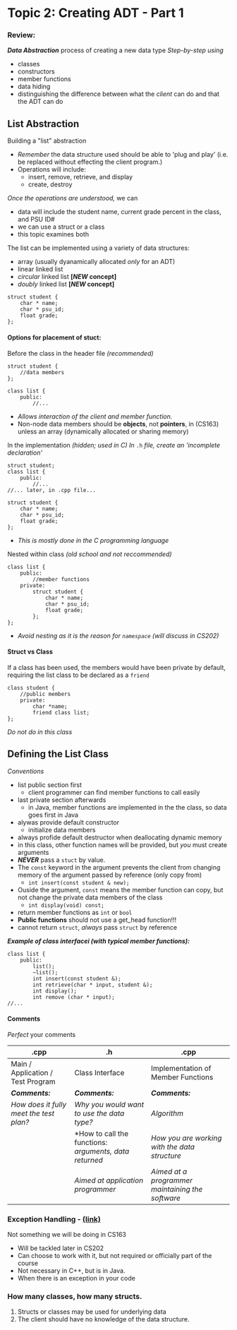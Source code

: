 Topic 2: Creating ADT  - Part 1
==============================

### Review:
***Data Abstraction*** process of creating a new data type
*Step-by-step using*
+ classes
+ constructors
+ member functions
+ data hiding
+ distinguishing the difference between what the *client* can do and that the ADT can do

List Abstraction
----------------

Building a "list" abstraction
+ *Remember* the data structure used should be able to 'plug and play' (i.e. be replaced without effecting the client program.)
+ Operations will include:
  - insert, remove, retrieve, and display
  - create, destroy

*Once the operations are understood,* we can
+ data will include the student name, current grade percent in the class, and PSU ID#
+ we can use a struct or a class
+ this topic examines both

The list can be implemented using a variety of data structures:
+ array (usually dyanamically allocated *only* for an ADT)
+ linear linked list
+ *circular* linked list **[*NEW* concept]**
+ *doubly* linked list **[*NEW* concept]**

```
struct student {
	char * name;
	char * psu_id;
	float grade;
};
```
#### Options for placement of stuct:

Before the class in the header file *(recommended)*
```
struct student {
	//data members
};

class list {
	public:
		//...
```

+ *Allows interaction of the client and member function.*
+ Non-node data members should be **objects**, not **pointers**, in (CS163) unless an array (dynamically allocated or sharing memory) 

In the implementation *(hidden; used in C)*
*In* `.h` *file, create an 'incomplete declaration'*

```
struct student;
class list {
	public:
		//...
//... later, in .cpp file...

struct student {
	char * name;
	char * psu_id;
	float grade;
};
```
+ *This is mostly done in the C programming language*


Nested within class *(old school and not reccommended)*

```
class list {
	public:
		//member functions
	private:
		struct student {
			char * name;
			char * psu_id;
			float grade;
		};
};
```
+ *Avoid nesting as it is the reason for `namespace` (will discuss in CS202)*

#### Struct vs Class
If a class has been used, the members would have been private by default, requiring the list class to be declared as a `friend`

```
class student {
 	//public members
	private:
		char *name;
		friend class list;
};
```
*Do not do in this class*

Defining the List Class
-----------------------
*Conventions*
+ list public section first
   - client programmer can find member functions to call easily
+ last private section afterwards
   - in Java, member functions are implemented in the the class, so data goes first in Java
+ alywas provide default constructor 
   - initialize data members
+ always profide default destructor when deallocating dynamic memory
+ in this class, other function names will be provided, but *you* must create arguments
+ ***NEVER*** pass a `stuct` by value.
+ The `const` keyword in the argument prevents the client from changing memory of the argument passed by reference (only copy from)
   - `int insert(const student & new);`
+ Ouside the argument, `const` means the member function can copy, but not change the private data members of the class
   - `int display(void) const;`
+ return member functions as `int` or `bool`
+ **Public functions** should not use a get_head function!!!
+ cannot return `struct`, *always* pass `struct` by reference

***Example of class interfacei (with typical member functions):***
```
class list {
	public:
		list();
		~list();
		int insert(const student &);
		int retrieve(char * input, student &);
		int display();
		int remove (char * input);
//...
```
#### Comments ####
*Perfect* your comments

|                  .cpp                    |                           .h                             |                       .cpp                        |
|------------------------------------------|----------------------------------------------------------|---------------------------------------------------|
|   Main / Application / Test Program      |     Class Interface                                      |           Implementation of Member Functions      |
|   ***Comments:***                        |       ***Comments:***                                    |                    ***Comments:***                |
| *How does it fully meet the test plan?*  | *Why you would want to use the data type?*               |                    *Algorithm*                    |
|                                          |  *How to call the functions: *arguments, data returned*  |   *How you are working with the data structure*   |
|                                          | *Aimed at application programmer*                        |  *Aimed at a programmer maintaining the software* |









### Exception Handling - [(link)][1]
Not something we will be doing in CS163
+ Will be tackled later in CS202
+ Can choose to work with it, but not required or officially part of the course
+ Not necessary in C++, but is in Java.
+ When there is an exception in your code

### How many classes, how many structs.
1. Structs or classes may be used for underlying data
2. The client should have no knowledge of the data structure.

[1]: https://www.cs.pdx.edu/~karlaf "Karla Fant's PSU Website"


